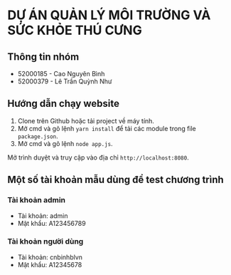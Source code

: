 # DỰ ÁN QUẢN LÝ MÔI TRƯỜNG VÀ SỨC KHỎE THÚ CƯNG

## Thông tin nhóm

- 52000185 - Cao Nguyên Bình
- 52000379 - Lê Trần Quỳnh Như

## Hướng dẫn chạy website

1. Clone trên Github hoặc tải project về máy tính.
2. Mở cmd và gõ lệnh `yarn install` để tải các module trong file `package.json`.
3. Mở cmd và gõ lệnh `node app.js`.

Mở trình duyệt và truy cập vào địa chỉ `http://localhost:8080`.

## Một số tài khoản mẫu dùng để test chương trình

### Tài khoản admin

- Tài khoản: admin
- Mật khẩu: A123456789

### Tài khoản người dùng

- Tài khoản: cnbinhblvn
- Mật khẩu: A12345678
